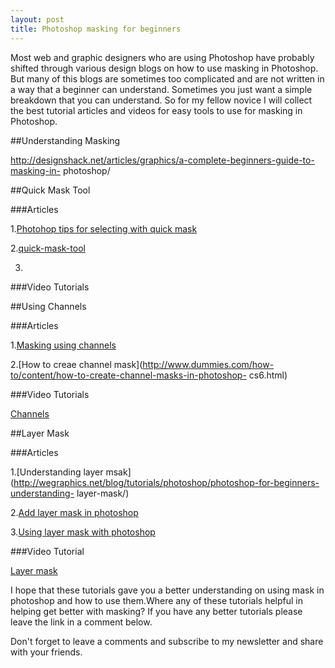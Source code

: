 ```yaml
---
layout: post
title: Photoshop masking for beginners
---
```


Most web and graphic designers who are using Photoshop have probably shifted through 
various design blogs on how to use masking in Photoshop. But many of this blogs are 
sometimes too complicated and are not written in a way that a beginner can understand. 
Sometimes you just want a simple breakdown that you can understand. So for my fellow 
novice I will collect the best tutorial articles and videos for easy tools to use for masking in 
Photoshop.

##Understanding Masking

http://designshack.net/articles/graphics/a-complete-beginners-guide-to-masking-in-
photoshop/

##Quick Mask Tool

###Articles

1.[Photohop tips for selecting with quick mask](http://www.makeuseof.com/tag/adobe-photoshop-tips-selecting-with-quick-mask/)

2.[quick-mask-tool](http://www.tricky-photoshop.com/quick-mask-tool/)

3. [](http://www.adobepress.com/articles/article.asp?p=1950633&seqNum=5)

###Video Tutorials
[](https://www.youtube.com/watch?v=Q_IukgNM1fI)

##Using Channels

###Articles

1.[Masking using channels ](http://photoshopcafe.com/tutorials/masking/masking.htm)

2.[How to creae channel mask](http://www.dummies.com/how-to/content/how-to-create-channel-masks-in-photoshop-
cs6.html)

###Video Tutorials

[Channels](https://www.youtube.com/watch?v=X8y4ii5-6Y8)

##Layer Mask

###Articles

1.[Understanding  layer msak](http://wegraphics.net/blog/tutorials/photoshop/photoshop-for-beginners-understanding-
layer-mask/)

2.[Add layer mask in photoshop](http://www.wikihow.com/Add-a-Layer-Mask-in-Photoshop)

3.[Using layer mask with photoshop]( http://www.ephotozine.com/article/using-layer-masks-with-photoshop-4876)

###Video Tutorial

[Layer mask](https://www.youtube.com/watch?v=QgmTl2Hbdsc)


I hope that these tutorials gave you a better understanding on using mask in photoshop and how to use them.Where any of these tutorials helpful in helping get better with masking? If you have any better tutorials please leave the link in a comment below.

Don't forget to leave a comments and subscribe to my newsletter and share with your friends.

